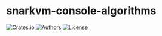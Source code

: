 # snarkvm-console-algorithms

[![Crates.io](https://img.shields.io/crates/v/snarkvm-console-algorithms.svg?color=neon)](https://crates.io/crates/snarkvm-console-algorithms)
[![Authors](https://img.shields.io/badge/authors-Aleo-orange.svg)](https://aleo.org)
[![License](https://img.shields.io/badge/License-Apache%202.0-blue.svg)](./LICENSE.md)
